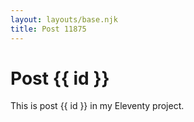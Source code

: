 ```yaml
---
layout: layouts/base.njk
title: Post 11875
---
```


# Post {{ id }}

This is post {{ id }} in my Eleventy project.
